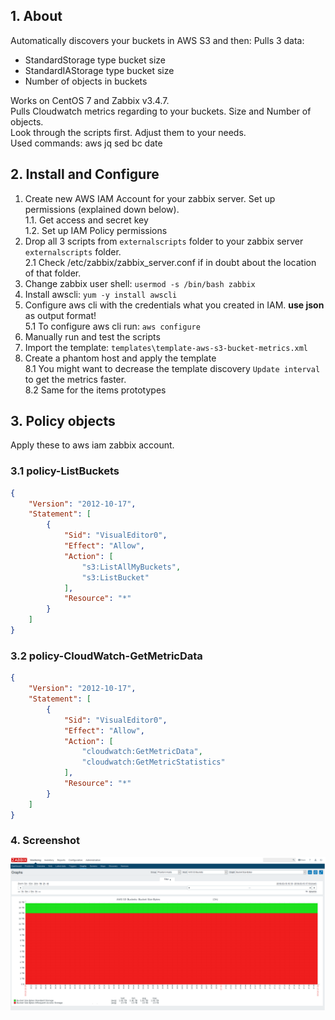 ## 1. About

Automatically discovers your buckets in AWS S3 and then:
Pulls 3 data:
* StandardStorage type bucket size
* StandardIAStorage type bucket size
* Number of objects in buckets

Works on CentOS 7 and Zabbix v3.4.7.  
Pulls Cloudwatch metrics regarding to your buckets. Size and Number of objects.  
Look through the scripts first. Adjust them to your needs.  
Used commands: aws jq sed bc date  

## 2. Install and Configure

1. Create new AWS IAM Account for your zabbix server. Set up permissions (explained down below).  
  1.1. Get access and secret key  
  1.2. Set up IAM Policy permissions  
2. Drop all 3 scripts from `externalscripts` folder to your zabbix server `externalscripts` folder.  
  2.1 Check /etc/zabbix/zabbix_server.conf if in doubt about the location of that folder.
3. Change zabbix user shell: `usermod -s /bin/bash zabbix`
4. Install awscli: `yum -y install awscli`
5. Configure aws cli with the credentials what you created in IAM. **use json** as output format!  
   5.1 To configure aws cli run: `aws configure`
6. Manually run and test the scripts
7. Import the template: `templates\template-aws-s3-bucket-metrics.xml`
8. Create a phantom host and apply the template  
  8.1 You might want to decrease the template discovery `Update interval` to get the metrics faster.  
  8.2 Same for the items prototypes  

## 3. Policy objects

Apply these to aws iam zabbix account.

### 3.1 policy-ListBuckets

```json
{
    "Version": "2012-10-17",
    "Statement": [
        {
            "Sid": "VisualEditor0",
            "Effect": "Allow",
            "Action": [
                "s3:ListAllMyBuckets",
                "s3:ListBucket"
            ],
            "Resource": "*"
        }
    ]
}
```

### 3.2 policy-CloudWatch-GetMetricData

```json
{
    "Version": "2012-10-17",
    "Statement": [
        {
            "Sid": "VisualEditor0",
            "Effect": "Allow",
            "Action": [
                "cloudwatch:GetMetricData",
                "cloudwatch:GetMetricStatistics"
            ],
            "Resource": "*"
        }
    ]
}
```

### 4. Screenshot

![graph1.png](src/graph1.png)

